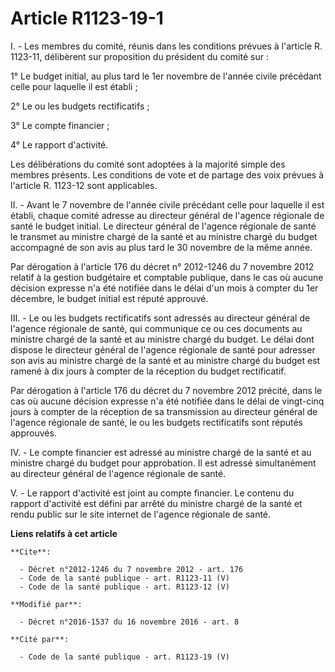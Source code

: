 # Article R1123-19-1

I. - Les membres du comité, réunis dans les conditions prévues à l'article R. 1123-11, délibèrent sur proposition du
président du comité sur : 

1° Le budget initial, au plus tard le 1er novembre de l'année civile précédant celle pour laquelle il est établi ; 

2° Le ou les budgets rectificatifs ; 

3° Le compte financier ; 

4° Le rapport d'activité. 

Les délibérations du comité sont adoptées à la majorité simple des membres présents. Les conditions de vote et de partage des
voix prévues à l'article R. 1123-12 sont applicables. 

II. - Avant le 7 novembre de l'année civile précédant celle pour laquelle il est établi, chaque comité adresse au directeur
général de l'agence régionale de santé le budget initial. Le directeur général de l'agence régionale de santé le transmet au
ministre chargé de la santé et au ministre chargé du budget accompagné de son avis au plus tard le 30 novembre de la même
année. 

Par dérogation à l'article 176 du décret n° 2012-1246 du 7 novembre 2012 relatif à la gestion budgétaire et comptable
publique, dans le cas où aucune décision expresse n'a été notifiée dans le délai d'un mois à compter du 1er décembre, le
budget initial est réputé approuvé. 

III. - Le ou les budgets rectificatifs sont adressés au directeur général de l'agence régionale de santé, qui communique ce
ou ces documents au ministre chargé de la santé et au ministre chargé du budget. Le délai dont dispose le directeur général
de l'agence régionale de santé pour adresser son avis au ministre chargé de la santé et au ministre chargé du budget est
ramené à dix jours à compter de la réception du budget rectificatif. 

Par dérogation à l'article 176 du décret du 7 novembre 2012 précité, dans le cas où aucune décision expresse n'a été notifiée
dans le délai de vingt-cinq jours à compter de la réception de sa transmission au directeur général de l'agence régionale de
santé, le ou les budgets rectificatifs sont réputés approuvés. 

IV. - Le compte financier est adressé au ministre chargé de la santé et au ministre chargé du budget pour approbation. Il est
adressé simultanément au directeur général de l'agence régionale de santé. 

V. - Le rapport d'activité est joint au compte financier. Le contenu du rapport d'activité est défini par arrêté du ministre
chargé de la santé et rendu public sur le site internet de l'agence régionale de santé.

**Liens relatifs à cet article**

	**Cite**:

	  - Décret n°2012-1246 du 7 novembre 2012 - art. 176
	  - Code de la santé publique - art. R1123-11 (V)
	  - Code de la santé publique - art. R1123-12 (V)

	**Modifié par**:

	  - Décret n°2016-1537 du 16 novembre 2016 - art. 8

	**Cité par**:

	  - Code de la santé publique - art. R1123-19 (V)

